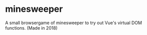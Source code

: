 # minesweeper

A small browsergame of minesweeper to try out Vue's virtual DOM functions.
(Made in 2018)
